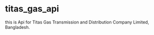 # titas_gas_api
this is Api for  Titas Gas Transmission and Distribution Company Limited, Bangladesh. 
